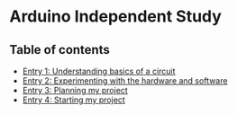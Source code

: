 # Arduino Independent Study

## Table of contents

+ [Entry 1: Understanding basics of a circuit](entries/entry1.md)
+ [Entry 2: Experimenting with the hardware and software](entries/entry2.md)
+ [Entry 3: Planning my project](entries/entry3.md)
+ [Entry 4: Starting my project](entries/entry4.md)